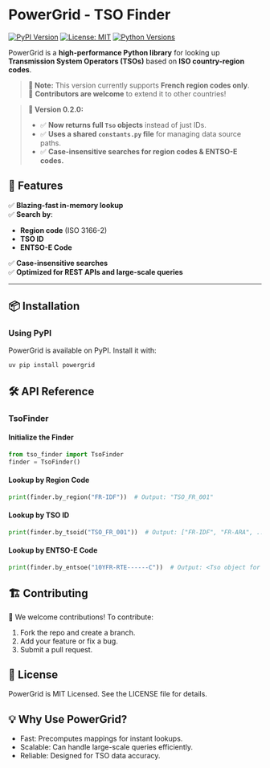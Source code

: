 # PowerGrid - TSO Finder

[![PyPI Version](https://img.shields.io/pypi/v/powergrid.svg)](https://pypi.org/project/powergrid/)
[![License: MIT](https://img.shields.io/badge/License-MIT-blue.svg)](LICENSE)
[![Python Versions](https://img.shields.io/pypi/pyversions/powergrid.svg)](https://pypi.org/project/powergrid/)

PowerGrid is a **high-performance Python library** for looking up **Transmission System Operators (TSOs)** based on **ISO country-region codes**.

> **📝 Note:** This version currently supports **French region codes only**.  
> 🎯 **Contributors are welcome** to extend it to other countries!  

> **📝 Version 0.2.0:**
> - ✅ **Now returns full `Tso` objects** instead of just IDs.
> - ✅ **Uses a shared `constants.py` file** for managing data source paths.
> - ✅ **Case-insensitive searches for region codes & ENTSO-E codes.**

## 🚀 Features

✅ **Blazing-fast in-memory lookup**  
✅ **Search by**:
- **Region code** (ISO 3166-2)
- **TSO ID**
- **ENTSO-E Code**

✅ **Case-insensitive searches**  
✅ **Optimized for REST APIs and large-scale queries**

---

## 📦 Installation

### **Using PyPI**
PowerGrid is available on PyPI. Install it with:
```sh
uv pip install powergrid
```

## 🛠 API Reference

### TsoFinder

#### Initialize the Finder
```python
from tso_finder import TsoFinder
finder = TsoFinder()
```

#### Lookup by Region Code
```python
print(finder.by_region("FR-IDF"))  # Output: "TSO_FR_001"
```

#### Lookup by TSO ID
```python
print(finder.by_tsoid("TSO_FR_001"))  # Output: ["FR-IDF", "FR-ARA", ...]
```

#### Lookup by ENTSO-E Code
```python
print(finder.by_entsoe("10YFR-RTE------C"))  # Output: <Tso object for RTE>
```

## 🏗 Contributing
👥 We welcome contributions!
To contribute:

1. Fork the repo and create a branch.
2. Add your feature or fix a bug.
3. Submit a pull request.

## 📜 License
PowerGrid is MIT Licensed.
See the LICENSE file for details.

## 💡 Why Use PowerGrid?
- Fast: Precomputes mappings for instant lookups.
- Scalable: Can handle large-scale queries efficiently.
- Reliable: Designed for TSO data accuracy.

